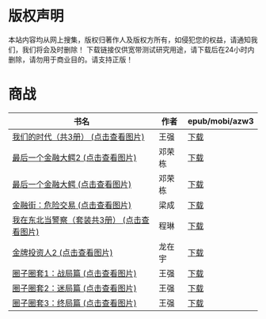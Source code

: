 # 版权声明

本站内容均从网上搜集，版权归著作人及版权方所有，如侵犯您的权益，请通知我们，我们将会及时删除！ 下载链接仅供宽带测试研究用途，请下载后在24小时内删除，请勿用于商业目的。请支持正版！

# 商战

| 书名 | 作者 | epub/mobi/azw3 |
| --- | --- | --- |
| [我们的时代（共3册） (点击查看图片)](https://www.dushupai.com/attachment/2024/06/11/c0f327cffffdbac6.jpg) | 王强 | [下载](https://url89.ctfile.com/f/31084289-1375504177-aa627c?p=8866) |
| [最后一个金融大鳄2 (点击查看图片)](https://www.dushupai.com/attachment/2024/06/08/9a1eba06852fd0a3.jpg) | 邓荣栋 | [下载](https://url89.ctfile.com/f/31084289-1357052422-c462a6?p=8866) |
| [最后一个金融大鳄 (点击查看图片)](https://www.dushupai.com/attachment/2024/06/08/ea898b3e235b29c7.jpg) | 邓荣栋 | [下载](https://url89.ctfile.com/f/31084289-1357051852-ff30a4?p=8866) |
| [金融街：危险交易 (点击查看图片)](https://www.dushupai.com/attachment/2024/06/06/683ffd6155a1c404.jpg) | 梁成 | [下载](https://url89.ctfile.com/f/31084289-1357033417-045b8f?p=8866) |
| [我在东北当警察（套装共3册） (点击查看图片)](https://www.dushupai.com/attachment/2024/06/06/1c5fc20ecd07d967.jpg) | 程琳 | [下载](https://url89.ctfile.com/f/31084289-1357031446-ae2e03?p=8866) |
| [金牌投资人2 (点击查看图片)](https://www.dushupai.com/attachment/2024/06/04/aba3fa5883333916.jpg) | 龙在宇 | [下载](https://url89.ctfile.com/f/31084289-1357022887-a6b83d?p=8866) |
| [圈子圈套1：战局篇 (点击查看图片)](https://www.dushupai.com/attachment/2024/06/04/5395fd8bc2a6d0f1.jpg) | 王强 | [下载](https://url89.ctfile.com/f/31084289-1357021465-4d2c0f?p=8866) |
| [圈子圈套2：迷局篇 (点击查看图片)](https://www.dushupai.com/attachment/2024/06/04/1da2230849e9104b.jpg) | 王强 | [下载](https://url89.ctfile.com/f/31084289-1357021450-f4aaca?p=8866) |
| [圈子圈套3：终局篇 (点击查看图片)](https://www.dushupai.com/attachment/2024/06/04/ef62775f08760267.jpg) | 王强 | [下载](https://url89.ctfile.com/f/31084289-1357021447-9e6224?p=8866) |
